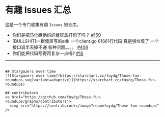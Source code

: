 # 有趣 Issues 汇总
这是一个专门收集有趣 `Issues` 的仓库。

- 你们是把马化腾他妈的骨灰盒打包了吗？ [#160](https://github.com/TencentCloud/tencentcloud-sdk-nodejs/issues/160)
- [BULLSHIT]一群傻屌写的sdk 一个client.go 61661行代码 真是够垃圾了 一个接口调半天掉不通 各种问题。。。。
[#408](https://github.com/aliyun/alibabacloud-sdk/issues/408)
- 你们能把代码写得再复杂一点吗?
[#16](https://github.com/huaweicloud/huaweicloud-sdk-php-obs/issues/16)

------

~~~怎么还没有人贡献~~~

## Stargazers over time
[![Stargazers over time](https://starchart.cc/fuydg/Those-fun-roundups.svg?variant=adaptive)](https://starchart.cc/fuydg/Those-fun-roundups)

## contributors
<a href="https://github.com/fuydg/Those-fun-roundups/graphs/contributors">
  <img src="https://contrib.rocks/image?repo=fuydg/Those-fun-roundups" />
